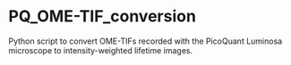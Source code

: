 # PQ_OME-TIF_conversion
Python script to convert OME-TIFs recorded with the PicoQuant Luminosa microscope to intensity-weighted lifetime images.
